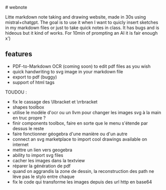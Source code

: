 # webnote

Litte markdown note taking and drawing website, made in 30s using mistral+chatgpt. The goal is to use it when I want to quicly insert sketches in my markdown files or just to take quick notes in class.
It has bugs and is hideous but it kind of works. For 10min of prompting an AI it is fair enough x')

## features
- PDF-to-Markdown OCR (coming soon) to edit pdf files as you wish
- quick handwriting to svg image in your markdown file
- export to pdf (buggy)
- support of html tags



TOUDOU :
- fix le cassage des \llbracket et \rrbracket
- shapes toolbox
- utilise le modèle d'ocr ou un llvm pour changer les images svg à la main en truc propre ?
- finir components toolbox, faire en sorte que le menu s'étende par dessus le reste
- faire fonctionner géogebra d'une manière ou d'un autre
- connect an svg marketplace to import cool drawings available on internet
- mettre un lien vers geogebra
- ability to import svg files
- cacher les images dans la textview
- réparer la génération de pdf
- quand on aggrandis la zone de dessin, la reconstruction des path ne lève pas le stylo entre chaque
- fix le code qui transforme les images depuis des url http en base64
